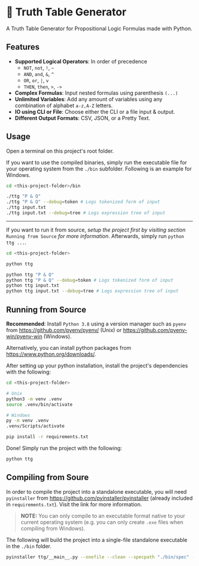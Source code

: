 # 🟰 Truth Table Generator

A Truth Table Generator for Propositional Logic Formulas made with Python.

## Features

- **Supported Logical Operators**: In order of precedence 
	- `NOT`, `not`, `!`, `~`
	- `AND`, `and`, `&`, `^`
	- `OR`, `or`, `|`, `v`
	- `THEN`, `then`, `>`, `->`
- **Complex Formulas**: Input nested formulas using parenthesis `(...)` 
- **Unlimited Variables**: Add any amount of variables using any combination of alphabet `a-z,A-Z` letters.
- **IO using CLI or File**: Choose either the CLI or a file input & output.
- **Different Output Formats**: CSV, JSON, or a Pretty Text.

## Usage

Open a terminal on this project's root folder.

If you want to use the compiled binaries, simply run the executable file for your operating system from the `./bin` subfolder. Following is an example for Windows.

```sh
cd <this-project-folder>/bin

./ttg "P & Q" 
./ttg "P & Q" --debug=token # Logs tokenized form of input
./ttg input.txt
./ttg input.txt --debug=tree # Logs expression tree of input
```

---

If you want to run it from source, *setup the project first by visiting section* `Running from Source` *for more information*. Afterwards, simply run `python ttg ...`.

```sh
cd <this-project-folder>

python ttg 

python ttg "P & Q" 
python ttg "P & Q" --debug=token # Logs tokenized form of input
python ttg input.txt
python ttg input.txt --debug=tree # Logs expression tree of input
```

## Running from Source

**Recommended**: Install `Python 3.8` using a version manager such as `pyenv` from https://github.com/pyenv/pyenv/ (Unix) or https://github.com/pyenv-win/pyenv-win (Windows).

Alternatively, you can install python packages from https://www.python.org/downloads/.

After setting up your python installation, install the project's dependencies with the following:

```sh
cd <this-project-folder>

# Unix
python3 -m venv .venv
source .venv/bin/activate

# Windows
py -m venv .venv
.venv/Scripts/activate

pip install -r requirements.txt
```

Done! Simply run the project with the following:

```sh
python ttg
```

## Compiling from Soure

In order to compile the project into a standalone executable, you will need `pyinstaller` from https://github.com/pyinstaller/pyinstaller (already included in `requirements.txt`). Visit the link for more information.

> **NOTE:** You can only compile to an executable format native to your current operating system (e.g. you can only create `.exe` files when compiling from Windows).

The following will build the project into a single-file standalone executable in the `./bin` folder.

```sh
pyinstaller ttg/__main__.py --onefile --clean --specpath "./bin/spec" --distpath "./bin" --workpath "./bin/build" --name "ttg"
```